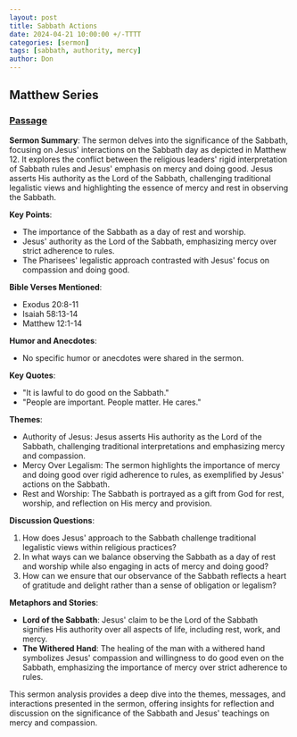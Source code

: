 ```yaml
---
layout: post
title: Sabbath Actions
date: 2024-04-21 10:00:00 +/-TTTT
categories: [sermon]
tags: [sabbath, authority, mercy]
author: Don
---
```

## Matthew Series

### [Passage](https://www.stepbible.org/?q=version=ESV@reference=Matt.11&options=HVNUG)

**Sermon Summary**:
The sermon delves into the significance of the Sabbath, focusing on Jesus' interactions on the Sabbath day as depicted in Matthew 12. It explores the conflict between the religious leaders' rigid interpretation of Sabbath rules and Jesus' emphasis on mercy and doing good. Jesus asserts His authority as the Lord of the Sabbath, challenging traditional legalistic views and highlighting the essence of mercy and rest in observing the Sabbath.

**Key Points**:
- The importance of the Sabbath as a day of rest and worship.
- Jesus' authority as the Lord of the Sabbath, emphasizing mercy over strict adherence to rules.
- The Pharisees' legalistic approach contrasted with Jesus' focus on compassion and doing good.

**Bible Verses Mentioned**:
- Exodus 20:8-11
- Isaiah 58:13-14
- Matthew 12:1-14

**Humor and Anecdotes**:
- No specific humor or anecdotes were shared in the sermon.

**Key Quotes**:
- "It is lawful to do good on the Sabbath."
- "People are important. People matter. He cares."

**Themes**:
- Authority of Jesus: Jesus asserts His authority as the Lord of the Sabbath, challenging traditional interpretations and emphasizing mercy and compassion.
- Mercy Over Legalism: The sermon highlights the importance of mercy and doing good over rigid adherence to rules, as exemplified by Jesus' actions on the Sabbath.
- Rest and Worship: The Sabbath is portrayed as a gift from God for rest, worship, and reflection on His mercy and provision.

**Discussion Questions**:
1. How does Jesus' approach to the Sabbath challenge traditional legalistic views within religious practices?
2. In what ways can we balance observing the Sabbath as a day of rest and worship while also engaging in acts of mercy and doing good?
3. How can we ensure that our observance of the Sabbath reflects a heart of gratitude and delight rather than a sense of obligation or legalism?

**Metaphors and Stories**:
- **Lord of the Sabbath**: Jesus' claim to be the Lord of the Sabbath signifies His authority over all aspects of life, including rest, work, and mercy.
- **The Withered Hand**: The healing of the man with a withered hand symbolizes Jesus' compassion and willingness to do good even on the Sabbath, emphasizing the importance of mercy over strict adherence to rules.

This sermon analysis provides a deep dive into the themes, messages, and interactions presented in the sermon, offering insights for reflection and discussion on the significance of the Sabbath and Jesus' teachings on mercy and compassion.
